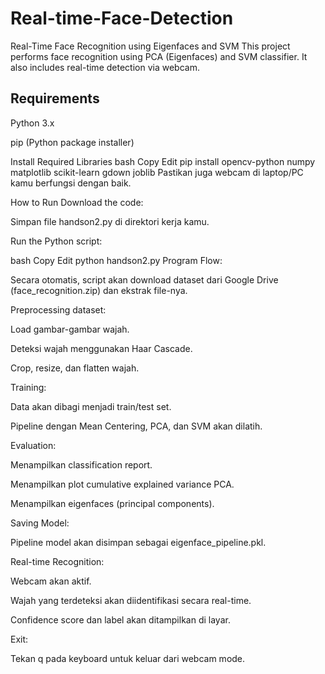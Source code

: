 # Real-time-Face-Detection

Real-Time Face Recognition using Eigenfaces and SVM
This project performs face recognition using PCA (Eigenfaces) and SVM classifier. It also includes real-time detection via webcam.

## Requirements
Python 3.x

pip (Python package installer)

Install Required Libraries
bash
Copy
Edit
pip install opencv-python numpy matplotlib scikit-learn gdown joblib
Pastikan juga webcam di laptop/PC kamu berfungsi dengan baik.

How to Run
Download the code:

Simpan file handson2.py di direktori kerja kamu.

Run the Python script:

bash
Copy
Edit
python handson2.py
Program Flow:

Secara otomatis, script akan download dataset dari Google Drive (face_recognition.zip) dan ekstrak file-nya.

Preprocessing dataset:

Load gambar-gambar wajah.

Deteksi wajah menggunakan Haar Cascade.

Crop, resize, dan flatten wajah.

Training:

Data akan dibagi menjadi train/test set.

Pipeline dengan Mean Centering, PCA, dan SVM akan dilatih.

Evaluation:

Menampilkan classification report.

Menampilkan plot cumulative explained variance PCA.

Menampilkan eigenfaces (principal components).

Saving Model:

Pipeline model akan disimpan sebagai eigenface_pipeline.pkl.

Real-time Recognition:

Webcam akan aktif.

Wajah yang terdeteksi akan diidentifikasi secara real-time.

Confidence score dan label akan ditampilkan di layar.

Exit:

Tekan q pada keyboard untuk keluar dari webcam mode.
